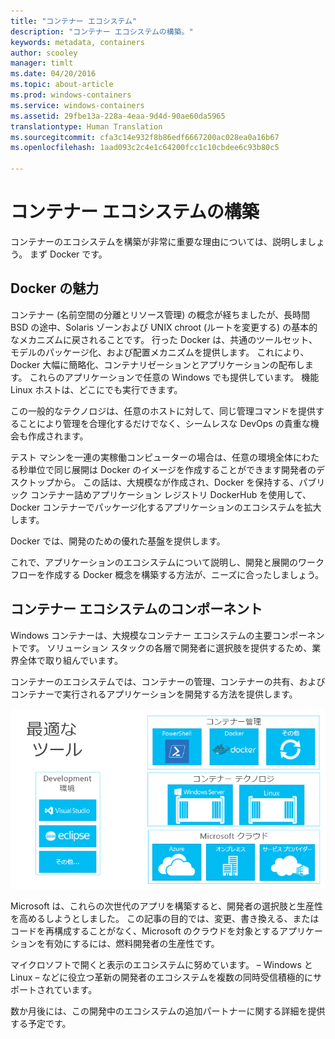 ```yaml
---
title: "コンテナー エコシステム"
description: "コンテナー エコシステムの構築。"
keywords: metadata, containers
author: scooley
manager: timlt
ms.date: 04/20/2016
ms.topic: about-article
ms.prod: windows-containers
ms.service: windows-containers
ms.assetid: 29fbe13a-228a-4eaa-9d4d-90ae60da5965
translationtype: Human Translation
ms.sourcegitcommit: cfa3c14e932f8b86edf6667200ac028ea0a16b67
ms.openlocfilehash: 1aad093c2c4e1c64200fcc1c10cbdee6c93b80c5

---
```


# コンテナー エコシステムの構築

コンテナーのエコシステムを構築が非常に重要な理由については、説明しましょう。 まず Docker です。

## Docker の魅力

コンテナー (名前空間の分離とリソース管理) の概念が経ちましたが、長時間 BSD の途中、Solaris ゾーンおよび UNIX chroot (ルートを変更する) の基本的なメカニズムに戻されることです。   行った Docker は、共通のツールセット、モデルのパッケージ化、および配置メカニズムを提供します。  これにより、Docker 大幅に簡略化、コンテナリゼーションとアプリケーションの配布します。  これらのアプリケーションで任意の Windows でも提供しています。 機能 Linux ホストは、どこにでも実行できます。

この一般的なテクノロジは、任意のホストに対して、同じ管理コマンドを提供することにより管理を合理化するだけでなく、シームレスな DevOps の貴重な機会も作成されます。

テスト マシンを一連の実稼働コンピューターの場合は、任意の環境全体にわたる秒単位で同じ展開は Docker のイメージを作成することができます開発者のデスクトップから。 この話は、大規模なが作成され、Docker を保持する、パブリック コンテナー詰めアプリケーション レジストリ DockerHub を使用して、Docker コンテナーでパッケージ化するアプリケーションのエコシステムを拡大します。

Docker では、開発のための優れた基盤を提供します。

これで、アプリケーションのエコシステムについて説明し、開発と展開のワークフローを作成する Docker 概念を構築する方法が、ニーズに合ったしましょう。


## コンテナー エコシステムのコンポーネント

Windows コンテナーは、大規模なコンテナー エコシステムの主要コンポーネントです。 ソリューション スタックの各層で開発者に選択肢を提供するため、業界全体で取り組んでいます。

コンテナーのエコシステムでは、コンテナーの管理、コンテナーの共有、およびコンテナーで実行されるアプリケーションを開発する方法を提供します。

![](media/containerEcosystem.png)

Microsoft は、これらの次世代のアプリを構築すると、開発者の選択肢と生産性を高めるしようとしました。  この記事の目的では、変更、書き換える、またはコードを再構成することがなく、Microsoft のクラウドを対象とするアプリケーションを有効にするには、燃料開発者の生産性です。

マイクロソフトで開くと表示のエコシステムに努めています。  – Windows と Linux – などに役立つ革新の開発者のエコシステムを複数の同時受信積極的にサポートされています。

数か月後には、この開発中のエコシステムの追加パートナーに関する詳細を提供する予定です。



<!--HONumber=Jun16_HO4-->


